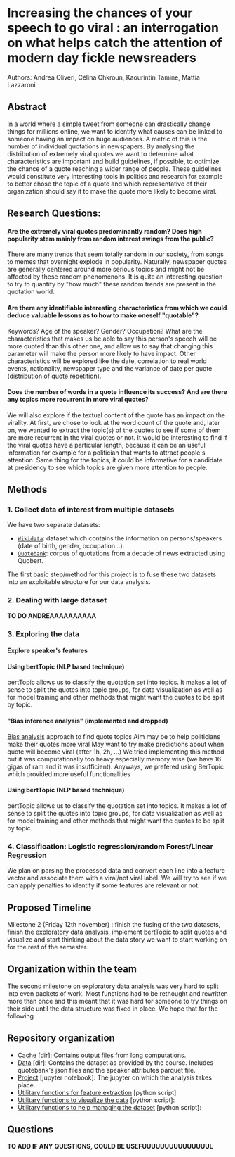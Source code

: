# Increasing the chances of your speech to go viral : an interrogation on what helps catch the attention of modern day fickle newsreaders 
Authors: Andrea Oliveri, Célina Chkroun, Kaourintin Tamine, Mattia Lazzaroni


## Abstract 
In a world where a simple tweet from someone can drastically change things for millions online, we want to identify what causes can be linked to someone having an impact on huge audiences. A metric of this is the number of individual quotations in newspapers. By analysing the distribution of extremely viral quotes we want to determine what characteristics are important and build guidelines, if possible, to optimize the chance of a quote reaching a wider range of people. These guidelines would constitute very interesting tools in politics and research for example to better chose the topic of a quote and which representative of their organization should say it to make the quote more likely to become viral.


## **Research Questions:**

#### **Are the extremely viral quotes predominantly random? Does high popularity stem mainly from random interest swings from the public?**
There are many trends that seem totally random in our society, from songs  to memes that overnight explode in popularity. Naturally, newspaper quotes are generally centered around more serious topics and might not be affected by these random phenomenons. It is quite an interesting question to try to quantify by "how much" these random trends are present in the quotation world.

#### **Are there any identifiable interesting characteristics from which we could deduce valuable lessons as to how to make oneself "quotable"?**
Keywords? Age of the speaker? Gender? Occupation? What are the characteristics that makes us be able to say this person's speech will be more quoted than this other one, and allow us to say that changing this parameter will make the person more likely to have impact.
Other characteristics will be explored like the date, correlation to real world events, nationality, newspaper type and the variance of date per quote (distribution of quote repetition).

#### **Does the number of words in a quote influence its success? And are there any topics more recurrent in more viral quotes?**
We will also explore if the textual content of the quote has an impact on the virality. At first, we chose to look at the word count of the quote and, later on, we wanted to extract the topic(s) of the quotes to see if some of them are more recurrent in the viral quotes or not. It would be interesting to find if the viral quotes have a particular length, because it can be an useful information for example for a politician that wants to attract people's attention. Same thing for the topics, it could be informative for a candidate at presidency to see which topics are given more attention to people.

## Methods

### 1. Collect data of interest from multiple datasets
We have two separate datasets:
- [`Wikidata`](https://www.wikidata.org/wiki/Wikidata:Main_Page): dataset which contains the information on persons/speakers (date of birth, gender, occupation...).
- [`Quotebank`](https://zenodo.org/record/4277311#.YYpVGWDMJhE): corpus of quotations from a decade of news extracted using Quobert.

 The first basic step/method for this project is to fuse these two datasets into an exploitable structure for our data analysis.

### 2. Dealing with large dataset
**TO DO ANDREAAAAAAAAAA**

### 3. Exploring the data

#### Explore speaker's features

#### Using bertTopic (NLP based technique)
bertTopic allows us to classify the quotation set into topics. It makes a lot of sense to split the quotes into topic groups, for data visualization as well as for model training and other methods that might want the quotes to be split by topic. 

#### "Bias inference analysis" (implemented and dropped)
[Bias analysis](https://www.researchgate.net/profile/Ali-Minai/publication/267559458_Online_News_Media_Bias_Analysis_using_an_LDA-NLP_Approach/links/570b2cf808aea66081376d8b/Online-News-Media-Bias-Analysis-using-an-LDA-NLP-Approach.pdf) approach to find quote topics
Aim may be to help politicians make their quotes more viral
May want to try make predictions about when quote will become viral (after 1h, 2h, ...)
We tried implementing this method but it was computationally too heavy especially memory wise (we have 16 gigas of ram and it was insufficient). Anyways, we prefered using
BerTopic which provided more useful functionalities

#### Using bertTopic (NLP based technique)
bertTopic allows us to classify the quotation set into topics. It makes a lot of sense to split the quotes into topic groups, for data visualization as well as for model training and other methods that might want the quotes to be split by topic. 

### 4. Classification: Logistic regression/random Forest/Linear Regression
We plan on parsing the processed data and convert each line into a feature vector and associate them with a viral/not viral label.
We will try to see if we can apply penalties to identify if some features are relevant or not.
 
## Proposed Timeline

Milestone 2 (Friday 12th november) : finish the fusing of the two datasets, finish the exploratory data analysis, implement bertTopic to split quotes and visualize and start thinking about the data story we want to start working on for the rest of the semester. 


## Organization within the team

The second milestone on exploratory data analysis was very hard to split into even packets of work. Most functions had to be rethought and rewritten more than once and this meant that it was hard for someone to try things on their side until the data structure was fixed in place. 
We hope that for the following 


## Repository organization

- [Cache](Cache) [dir]: Contains output files from long computations.
- [Data](Data) [dir]: Contains the dataset as provided by the course. Includes quotebank's json files and the speaker attributes parquet file.
- [Project](Project.ipynb) [jupyter notebook]: The jupyter on which the analysis takes place.
- [Utilitary functions for feature extraction](feature_extraction.py) [python script]: 
- [Utilitary functions to visualize the data](plot.py) [python script]: 
- [Utilitary functions to help managing the dataset](utils.py) [python script]: 

## Questions

**TO ADD IF ANY QUESTIONS, COULD BE USEFUUUUUUUUUUUUUUUL**
